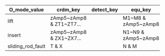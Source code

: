 | O_mode_value      | crdm_key                 | detect_key | equ_key             |
| ----------------- | ------------------------ | ---------- | ------------------- |
| lift              | zAmp5~zAmp8 & ZT1~ZT7... |            | M1~M8 & zAmp5~zAmp8 |
| insert            | zAmp5~zAmp8 & ZX1~ZX7... |            | N1~N9 & zAmp5~zAmp8 |
| sliding_rod_fault | T & X                    |            | N & M               |

